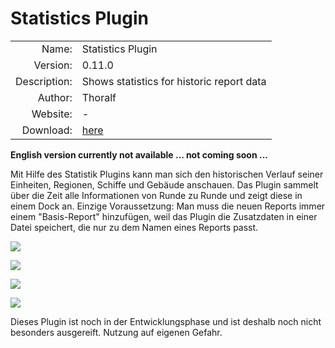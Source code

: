 
# Statistics Plugin

| | |
| ---: | --- |
| Name: | Statistics Plugin |
| Version: | 0.11.0 |
| Description: | Shows statistics for historic report data |
| Author: | Thoralf |
| Website: | - |
| Download: | [here](/en/download/#plugins) |

**English version currently not available ... not coming soon ...**

Mit Hilfe des Statistik Plugins kann man sich den historischen Verlauf
seiner Einheiten, Regionen, Schiffe und Gebäude anschauen. Das Plugin
sammelt über die Zeit alle Informationen von Runde zu Runde und zeigt
diese in einem Dock an. Einzige Voraussetzung: Man muss die neuen 
Reports immer einem "Basis-Report" hinzufügen, weil das Plugin die 
Zusatzdaten in einer Datei speichert, die nur zu dem Namen eines Reports
passt.

![](/statisticsplugin/talente.png)

![](/statisticsplugin/punktestatistik.png)

![](/statisticsplugin/handelspreise.png)

![](/statisticsplugin/regionsuebersicht.png)

Dieses Plugin ist noch in der Entwicklungsphase und ist deshalb noch
nicht besonders ausgereift. Nutzung auf eigenen Gefahr.


